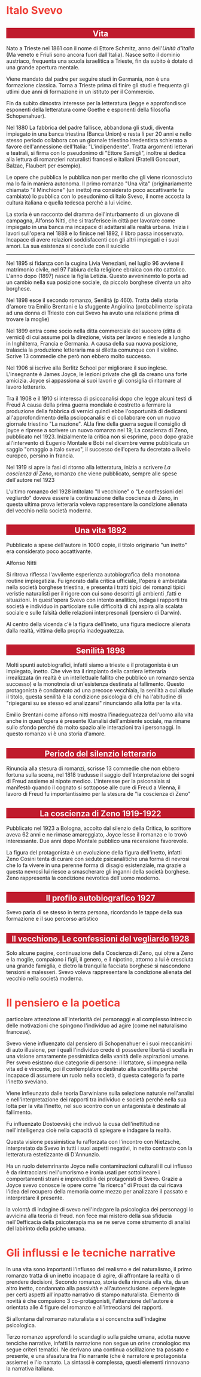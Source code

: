 <style type="text/css">
	h1 { color: #EF3E36; }
	h2
	{
		padding-top: 0.7%;
		padding-bottom: auto;
		width: 100%;
		text-align: center;
		color: white;
		background-color: #C01B2D;
	}
	h3
	{
		padding-top: 0.7%;
		padding-bottom: auto;
		text-align: center;
		width: 100%;
		background-color: #FF8811;
		color:white;
	}
	h4
	{
		color: #384682;
		background-color: #c2ceff;
		padding-top: 0.7%;
		padding-left: 0.7%;
	}
	h5 { color: #7C839D; }
	img
	{
		margin-left: auto;
		margin-right: auto;
		display: block;
	}
	a:link { color: white; }
	a:visited { color: white; }
	ul a:link { color: black; }
	ul a:visited { color: black; }
	.hig/*hlight*/ { color:#32739C; }
</style>

# Italo Svevo

## Vita

Nato a Trieste nel 1861 con il nome di Ettore Schmitz, anno dell'*Unità d'Italia* (Ma veneto e Friuli sono ancora fuori dall'Italia). Nasce sotto il dominio austriaco, frequenta una scuola israelitica a Trieste, fin da subito è dotato di una grande apertura mentale.

Viene mandato dal padre per seguire studi in Germania, non è una formazione classica. Torna a Trieste prima di finire gli studi e frequenta gli utlimi due anni di formazione in un istituto per il Commercio.

Fin da subito dimostra interesse per la letteratura (legge e approfondisce esponenti della letteratura come Goethe e esponenti della filosofia Schopenahuer).

Nel 1880 La fabbrica del padre fallisce, abbandona gli studi, diventa impiegato in una banca triestina (Banca Union) e resta lì per 20 anni e nello stesso periodo collabora con un giornale triestino irredentista schierato a favore dell'annessione dell'Italia: "L'indipendente". Tratta argomenti letterari e teatrali, si firma con lo pseudonimo di "Ettore Samigli", inoltre si dedica alla lettura di romanzieri naturalisti francesi e italiani (Fratelli Goncourt, Balzac, Flaubert per esempio).

Le opere che pubblica le pubblica non per merito che gli viene riconosciuto ma lo fa in maniera autonoma. Il primo romanzo "Una vita" (originariamente chiamato "il Minchione" (un inetto) ma considerato poco accattivante fu cambiato) lo pubblica con lo pseudonimo di Italo Svevo, il nome accosta la cultura italiana e quella tedesca perché a lui vicine.

La storia è un racconto del dramma dell'inturbamento di un giovane di campagna, Alfonso Nitti, che si trasferisce in città per lavorare come impiegato in una banca ma incapace di adattarsi alla realtà urbana. Inizia i lavori sull'opera nel 1888 e lo finisce nel 1892, il libro passa inosservato. Incapace di avere relazioni soddisfacenti con gli altri impiegati e i suoi amori. La sua esistenza si conclude con il suicidio

<hr>

Nel 1895 si fidanza con la cugina Livia Veneziani, nel luglio 96 avviene il matrimonio civile, nel 97 l'abiura della religione ebraica con rito cattolico. L'anno dopo (1897) nasce la figlia Letizia. Questo avveninemto lo porta ad un cambio nella sua posizione sociale, da piccolo borghese diventa un alto borghese.

Nel 1898 esce il secondo romanzo, Senilità (p 460). Tratta della storia d'amore tra Emilio Brentani e la sfuggente Angiolina (probabilmente ispirata ad una donna di Trieste con cui Svevo ha avuto una relazione prima di trovare la moglie)

Nel 1899 entra come socio nella ditta commerciale del suocero (ditta di vernici) di cui assume poi la direzione, visita per lavoro e riesiede a lungho in Inghilterra, Francia e Germania. A causa della sua nuova posizione, tralascia la produzione letteraria ma si diletta comunque con il violino. Scrive 13 commedie che però non ebbero molto successo.

Nel 1906 si iscrive alla Berlitz School per migliorare il suo inglese. L'insegnante è James Joyce, le lezioni private che gli da creano una forte amicizia. Joyce si appassiona ai suoi lavori e gli consiglia di ritornare al lavoro letterario.

Tra il 1908 e il 1910 si interessa di psicoanalisi dopo che legge alcuni testi di Freud
A causa della prima guerra mondiale è costretto a fermare la produzione della fabbrica di vernici quindi ebbe l'ooportunità di dedicarsi all'approfondimento della psciopcanalisi e di collaborare  con un nuovo giornale triestino "La nazione". ALla fine della guerra segue il consiglio di joyce e riprese a scrivere un nuovo romanzo nel 19, La coscienza di Zeno, pubblicato nel 1923. Inizialmente la critica non si esprime, poco dopo grazie all'intervento di Eugenio Montale e Bobi nel dicembre venne pubblicata un saggio "omaggio a italo svevo", il successo dell'opera fu decretato a livello europeo, persino in francia.

Nel 1919 si apre la fasi di ritorno alla letteratura, inizia a scrivere *La coscienza di Zeno*, romanzo che viene pubblicato, sempre alle spese dell'autore nel 1923

L'ultimo romanzo del 1928 intitolato "Il vecchione" o "Le confessioni del vegliardo" doveva essere la continuazione della coscienza di Zeno, in questa ultima prova letteraria voleva rappresentare la condizione alienata del vecchio nella società moderna.

## Una vita 1892

Pubblicato a spese dell'autore in 1000 copie, il titolo originario "un inetto" era considerato poco accattivante.

Alfonso Nitti

Si ritrova riflessa l'avvilente esperienza autobiografica della monotona routine impiegatizia. Fu ignorato dalla critica ufficiale, l'opera è ambietata nella società borghese triestina, e presenta i tratti tipici dei romanzi tipici veristie naturalisti per il rigore con cui sono descritti gli ambienti ,fatti e situazioni. In quest'opera Svevo con intento analitico, indaga i rapporti tra società e individuo in particolare sulle difficoltà di chi aspira alla scalata sociale e sulle falsità delle relazioni interpresonali (pensiero di Darwin).

Al centro della vicenda c'è la figura dell'ineto, una figura mediocre alienata dalla realtà, vittima della propria inadeguatezza.

## Senilità 1898

Molti spunti autobiografici, infatti siamo a trieste e il protagonista è un impiegato, inetto. Che vive tra il rimpianto della carriera letteraria irrealizzata (in realtà è un intellettuale fallito che pubblicò un romanzo senza successo) e la monotnoia di un'esistenza destinata al fallimento. Questo protagonista è condannato ad una precoce vecchiaia, la senilità a cui allude il titolo, questa senilità è la condizione psicologia di chi ha l'abitudine di "ripiegarsi su se stesso ed analizzarsi" rinunciando alla lotta per la vita.

Emilio Brentani come alfonso nitti mostra l'inadeguatezza dell'uomo alla vita anche in quest'opera è presente l0analisi dell'ambiente sociale, ma rimane sullo sfondo perché da molto spazio alle interazioni tra i personaggi. In questo romanzo vi è una storia d'amore. 

## Periodo del silenzio letterario

Rinuncia alla stesura di romanzi, scrisse 13 commedie che non ebbero fortuna sulla scena, nel 1818 tradusse il saggio dell'Interpretazione dei sogni di Freud assieme al nipote medico. L'interesse per la psiconalais si manifestò quando il cognato si sottopose alle cure di Freud a Vienna, il lavoro di Freud fu importantissimo per la stesura de "la coscienza di Zeno"

## La coscienza di Zeno 1919-1922

Pubblicato nel 1923 a Bologna, accolto dal silenzio della Critica, lo scrittore aveva 62 anni e ne rimase amareggiato, Joyce lesse il romanzo e lo trovò interessante. Due anni dopo Montale pubblico una recensione favorevole.

La figura del protagonista è un evoluzione della figura dell'inetto, infatti Zeno Cosini tenta di curare con sedute psicanalitiche una forma di nevrosi che lo fa vivere in una perenne forma di disagio esistenziale, ma grazie a questa nevrosi lui riesce a smascherare gli inganni della società borghese. Zeno rappresenta la condizione nevrotica dell'uomo moderno.

## Il profilo autobiografico 1927

Svevo parla di se stesso in terza persona, ricordando le tappe della sua formazione e il suo percorso artistico

## Il vecchione, Le confessioni del vegliardo 1928

Solo alcune pagine, continuazione della Coscienza di Zeno, qui oltre a Zeno e la moglie, compaiono i figli, il genero, e il nipotino, attorno a lui è cresciuta una grande famiglia, e dietro la tranquilla facciata borghese si nascondono tensioni e malesseri. Svevo voleva rappresentare la condizione alienata del vecchio nella società moderna.

# Il pensiero e la poetica

particolare attenzione all'interiorità dei personaggi e al complesso intreccio delle motivazioni che spingono l'individuo ad agire (come nel naturalismo francese).

Svevo viene influenzato dal pensiero di Schopenahuer e i suoi meccanisimi di auto illusione, per i quali l'individuo crede di possedere libertà di scelta in una visione amaramente pessimistica della vanità delle aspirazioni umane. Per svevo esistono due categorie di persone: il lottatore, si impegna nella vita ed è vincente, poi il contemplatore destinato alla sconfitta perché incapace di assumere un ruolo nella società, d questa categoria fa parte l'inetto sveviano.

Viene infleunzato dalle teoria Darwiniane sulla selezione naturale nell'analisi e nell'interpretazione dei rapporti tra individuo e società perché nella sua lotta per la vita l'inetto, nel suo scontro con un antagonista è destinato al fallimento.

Fu influenzato Dostoevskij che indivuò la cusa dell'inettitudine nell'intelligenza cioè nella capacità di spiegare e indagare la realtà.

Questa visione pessimistica fu rafforzata con l'incontro con Nietzsche, interpretato da Svevo in tutti i suoi aspetti negativi, in netto contrasto con la letteratura estetizzante di D'Annunzio.

Ha un ruolo detemrinante Joyce nelle contaminazioni culturali il cui influsso è da rintracciarsi nell'umorismo e ironia usati per sottolineare i comportamenti strani e imprevedibili dei protagonisti di Svevo. Grazie a Joyce svevo conosce le opere come "la ricerca" di Proust da cui ricava l'idea del recupero della memoria come mezzo per analizzare il passato e interpretare il presente.

la volontà di indagine di svevo nell'indagare la psicologica dei personaggi lo avvicina alla teoria di freud. non fece mai mistero della sua sfiducia nell'0efficacia della psicoterapia ma se ne serve come strumento di analisi del labirinto della psiche umana.

# Gli influssi e le tecniche narrative

In una vita sono importanti l'influsso del realismo e del naturalismo, il primo romanzo tratta di un inetto incapace di agire, di affrontare la realtà o di prendere decisioni, Secondo romanzo, storia della rinuncia alla vita, da un altro inetto, condannato alla passività e all'autoesclusione. oepere legate per certi aspetti all'inpatto narrativo di stampo naturalista. Elemento di novità è che compaiono 3 co-protagonisti, l'attenzione dell'autore è orientata alle 4 figure del romanzo e all'intrecciarsi dei rapporti.

Si allontana dal romanzo naturalista e si concenctra sull'indagine psicologica.

Terzo romanzo approfondì lo scandaglio sulla psiche umana, adotta nuove tenciche narrative, infatti la narrazione non segue un orine cronologioc ma segue criteri tematici. Ne derivano una continua oscillazione tra passato e presente, e una sfasatura tra l'io narrante (che è narratore e protagonista assieme) e l'io narrato. La sintassi è complessa, questi elementi rinnovano la narrativa italiana.
